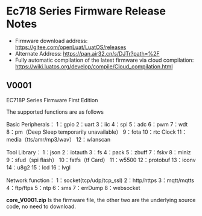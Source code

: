 # Ec718 Series Firmware Release Notes

* Firmware download address: https://gitee.com/openLuat/LuatOS/releases
* Alternate Address: https://pan.air32.cn/s/DJTr?path=%2F
* Fully automatic compilation of the latest firmware via cloud compilation: https://wiki.luatos.org/develop/compile/Cloud_compilation.html

## V0001

EC718P Series Firmware First Edition

The supported functions are as follows

Basic Peripherals：
1：gpio
2：uart
3：iic
4：spi
5：adc
6：pwm
7：wdt
8：pm（Deep Sleep temporarily unavailable）
9：fota
10：rtc Clock
11：media（tts/amr/mp3/wav）
12：wlanscan

Tool Library：
1：json
2：iotauth
3：fs
4：pack
5：zbuff
7：fskv
8：miniz
9：sfud（spi flash）
10：fatfs（tf Card）
11：w5500
12：protobuf
13：iconv
14：u8g2
15：lcd
16：lvgl

Network function：
1：socket(tcp/udp/tcp_ssl)
2：http/https
3：mqtt/mqtts
4：ftp/ftps
5：ntp
6：sms
7：errDump
8：websocket

**core_V0001.zip** Is the firmware file, the other two are the underlying source code, no need to download.
